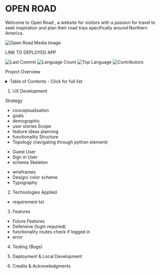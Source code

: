 # **OPEN ROAD**

Welcome to Open Road , a website for visitors with a passion for travel to seek inspiration and plan their road trips specifically around Northern America.

![Open Road Media Image]()

LINK TO DEPLOYED APP

![Last Commit]()
![Language Count]()
![Top Language]()
![Contributors]()

Project Overview 

<details>
<summary>
Table of Contents - Click for full list
</summary>

- 1. UX Development
- 2. Technologies Applied
- 3. Features
- 4. Testing 
- 5. Deployment 
- 6. Credits & Acknowledgments
</details>

1. UX Development

Strategy
- conceptualisation
- goals 
- demographic
- user stories
Scope
- feature ideas planning
- functionality
Structure
- Topology (navigating through python element)
* Guest User
* Sign in User 
* schema
Skeleton
- wireframes 
- Design/ color scheme
- Typography

2. Technologies Applied 
- requirement txt

3. Features
- Future Features
- Defensive (login required)
- functionality routes check if logged in 
- error 

4. Testing
(Bugs)

5. Deployment & Local Development 

6. Credits & Acknowledgments



